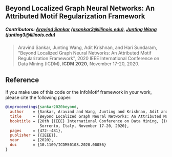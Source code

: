 ## Beyond Localized Graph Neural Networks: An Attributed Motif Regularization Framework

##### Contributors: [Aravind Sankar](http://asankar3.web.engr.illinois.edu/) (asankar3@illinois.edu), [Junting Wang](https://junting98.github.io/) (junting3@illinois.edu)

> Aravind Sankar, Junting Wang, Adit Krishnan, and Hari Sundaram, "Beyond Localized Graph Neural Networks: An Attributed Motif Regularization Framework", 2020 IEEE International Conference on Data Mining (ICDM), <b>ICDM 2020</b>, November 17-20, 2020.

 
## Reference
 If you make use of this code or the InfoMotif framework in your work, please cite the following paper:

```bibtex
@inproceedings{sankar2020beyond,
  author    = {Sankar, Aravind and Wang, Junting and Krishnan, Adit and Sundaram, Hari},
  title     = {Beyond Localized Graph Neural Networks: An Attributed Motif Regularization Framework},
  booktitle = {20th {IEEE} International Conference on Data Mining, {ICDM} 2020,
               Sorrento, Italy, November 17-20, 2020},
  pages     = {472--481},
  publisher = {{IEEE}},
  year      = {2020},
  doi       = {10.1109/ICDM50108.2020.00056}
}
```
